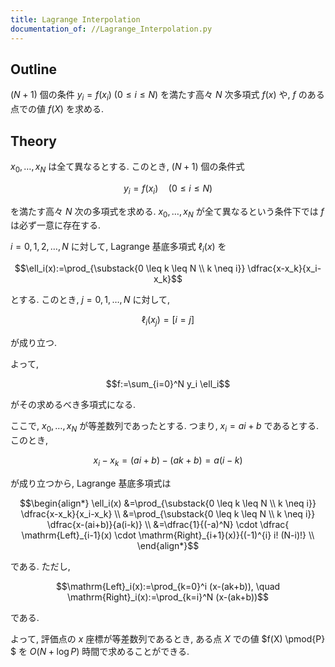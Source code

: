 ```yaml
---
title: Lagrange Interpolation
documentation_of: //Lagrange_Interpolation.py
---
```


## Outline

$(N+1)$ 個の条件 $y_i=f(x_i)$ $(0 \leq i \leq N)$ を満たす高々 $N$ 次多項式 $f(x)$ や, $f$ のある点での値 $f(X)$ を求める.

## Theory

$x_0, \dots, x_N$ は全て異なるとする. このとき, $(N+1)$ 個の条件式

$$y_i=f(x_i) \quad (0 \leq i\leq N)$$

を満たす高々 $N$ 次の多項式を求める. $x_0, \dots, x_N$ が全て異なるという条件下では $f$ は必ず一意に存在する.

$i=0,1,2, \dots, N$ に対して, Lagrange 基底多項式 $\ell_i(x)$ を

$$\ell_i(x):=\prod_{\substack{0 \leq k \leq N \\ k \neq i}} \dfrac{x-x_k}{x_i-x_k}$$

とする. このとき, $j=0,1, \dots, N$ に対して,

$$\ell_i(x_j)=[i=j]$$

が成り立つ.

よって,

$$f:=\sum_{i=0}^N y_i \ell_i$$

がその求めるべき多項式になる.

ここで, $x_0, \dots, x_N$ が等差数列であったとする. つまり, $x_i=ai+b$ であるとする. このとき,

$$x_i-x_k=(ai+b)-(ak+b)=a(i-k)$$

が成り立つから, Lagrange 基底多項式は

$$\begin{align*}
\ell_i(x)
&=\prod_{\substack{0 \leq k \leq N \\ k \neq i}} \dfrac{x-x_k}{x_i-x_k} \\
&=\prod_{\substack{0 \leq k \leq N \\ k \neq i}} \dfrac{x-(ai+b)}{a(i-k)} \\
&=\dfrac{1}{(-a)^N} \cdot \dfrac{ \mathrm{Left}_{i-1}(x) \cdot \mathrm{Right}_{i+1}(x)}{(-1)^{i} i! (N-i)!} \\
\end{align*}$$

である. ただし,

$$\mathrm{Left}_i(x):=\prod_{k=0}^i (x-(ak+b)), \quad \mathrm{Right}_i(x):=\prod_{k=i}^N (x-(ak+b))$$

である.

よって, 評価点の $x$ 座標が等差数列であるとき, ある点 $X$ での値 $f(X) \pmod{P} $ を $O(N+\log P)$ 時間で求めることができる.
